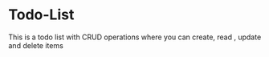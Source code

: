 # Todo-List
This is a todo list with CRUD operations where you can create, read , update and delete items 
